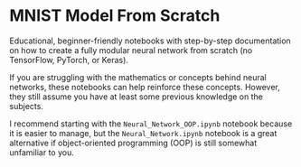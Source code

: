 # MNIST Model From Scratch

Educational, beginner-friendly notebooks with step-by-step documentation on how to create a fully modular neural network from scratch (no TensorFlow, PyTorch, or Keras).

If you are struggling with the mathematics or concepts behind neural networks, these notebooks can help reinforce these concepts. However, they still assume you have at least some previous knowledge on the subjects.

I recommend starting with the `Neural_Network_OOP.ipynb` notebook because it is easier to manage, but the `Neural_Network.ipynb` notebook is a great alternative if object-oriented programming (OOP) is still somewhat unfamiliar to you.
